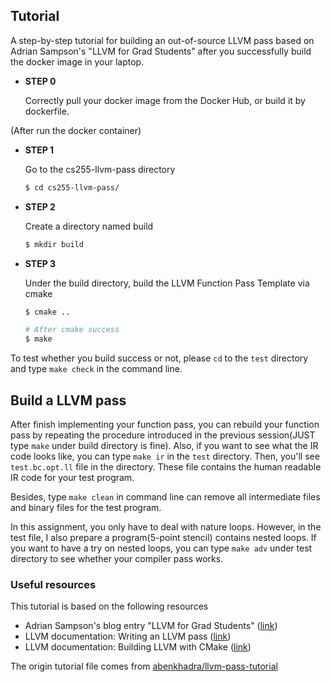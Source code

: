 
## Tutorial ##
A step-by-step tutorial for building an out-of-source LLVM pass based on Adrian Sampson's "LLVM for Grad Students" after you successfully build the docker image in your laptop.

- <b>STEP 0</b>

  Correctly pull your docker image from the Docker Hub, or build it by dockerfile. 
  
 
(After run the docker container)
- <b>STEP 1</b>
  
  Go to the cs255-llvm-pass directory
  ```bash
  $ cd cs255-llvm-pass/
  ```

- <b>STEP 2</b>

  Create a directory named build
  ```bash
  $ mkdir build
  ```

- <b>STEP 3</b>
 
  Under the build directory, build the LLVM Function Pass Template via cmake
  ```bash
  $ cmake ..
  
  # After cmake success
  $ make
  ```
  
To test whether you build success or not, please `cd` to the `test` directory and type `make check` in the command line.

## Build a LLVM pass ##
After finish implementing your function pass, you can rebuild your function pass by repeating the procedure introduced in the previous session(JUST type `make` under build directory is fine). Also, if you want to see what the IR code looks like, you can type `make ir` in the `test` directory. Then, you'll see `test.bc.opt.ll` file in the directory. These file contains the human readable IR code for your test program. 

Besides, type `make clean` in command line can remove all intermediate files and binary files for the test program.

In this assignment, you only have to deal with nature loops. However, in the test file, I also prepare a program(5-point stencil) contains nested loops. If you want to have a try on nested loops, you can type `make adv` under test directory to see whether your compiler pass works.

### Useful resources
This tutorial is based on the following resources

- Adrian Sampson's blog entry "LLVM for Grad Students" ([link](http://adriansampson.net/blog/llvm.html))
- LLVM documentation: Writing an LLVM pass ([link](http://llvm.org/docs/WritingAnLLVMPass.html))
- LLVM documentation: Building LLVM with CMake ([link](http://llvm.org/docs/CMake.html#cmake-out-of-source-pass))

The origin tutorial file comes from [abenkhadra/llvm-pass-tutorial](https://github.com/abenkhadra/llvm-pass-tutorial)
